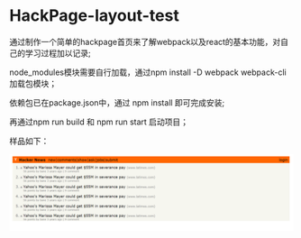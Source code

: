 # HackPage-layout-test

通过制作一个简单的hackpage首页来了解webpack以及react的基本功能，对自己的学习过程加以记录;

node_modules模块需要自行加载，通过npm install -D webpack webpack-cli 加载包模块；

依赖包已在package.json中，通过 npm install 即可完成安装;

再通过npm run build 和 npm run start 启动项目；

样品如下：

![image](https://github.com/zhuaba/HackPage-layout-test/blob/master/images/demo.png)

